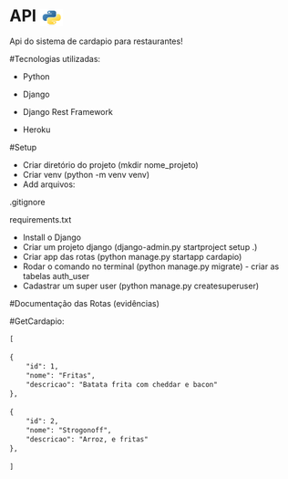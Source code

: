 # API <img align="center" alt="Marcos-Python" height="30" width="40" src="https://raw.githubusercontent.com/devicons/devicon/master/icons/python/python-original.svg">

Api do sistema de cardapio para restaurantes!

#Tecnologias utilizadas:
- Python 

- Django 

- Django Rest Framework

- Heroku



#Setup

- Criar diretório do projeto (mkdir nome_projeto)
- Criar venv (python -m venv venv)
- Add arquivos:

.gitignore

requirements.txt

- Install o Django
- Criar um projeto django (django-admin.py startproject setup .)
- Criar app das rotas (python manage.py startapp cardapio)
- Rodar o comando no terminal (python manage.py migrate) - criar as tabelas auth_user
- Cadastrar um super user (python manage.py createsuperuser)




#Documentação das Rotas (evidências)

#GetCardapio:

    [

    {
        "id": 1,
        "nome": "Fritas",
        "descricao": "Batata frita com cheddar e bacon"
    },
    
    {
        "id": 2,
        "nome": "Strogonoff",
        "descricao": "Arroz, e fritas"
    },

    ]
